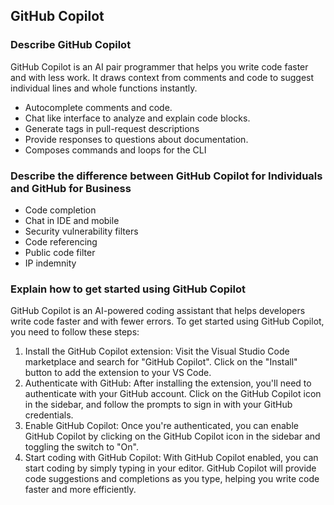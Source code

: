 ## GitHub Copilot

### Describe GitHub Copilot

GitHub Copilot is an AI pair programmer that helps you write code faster and with less work. It draws context from comments and code to suggest individual lines and whole functions instantly.
- Autocomplete comments and code.
- Chat like interface to analyze and explain code blocks.
- Generate tags in pull-request descriptions
- Provide responses to questions about documentation.
- Composes commands and loops for the CLI

### Describe the difference between GitHub Copilot for Individuals and GitHub for Business

- Code completion
- Chat in IDE and mobile
- Security vulnerability filters
- Code referencing
- Public code filter
- IP indemnity

### Explain how to get started using GitHub Copilot 

GitHub Copilot is an AI-powered coding assistant that helps developers write code faster and with fewer errors.
To get started using GitHub Copilot, you need to follow these steps:
1. Install the GitHub Copilot extension: Visit the Visual Studio Code marketplace and search for "GitHub Copilot". Click on the "Install" button to add the extension to your VS Code.
2. Authenticate with GitHub: After installing the extension, you'll need to authenticate with your GitHub account. Click on the GitHub Copilot icon in the sidebar, and follow the prompts to sign in with your GitHub credentials.
3. Enable GitHub Copilot: Once you're authenticated, you can enable GitHub Copilot by clicking on the GitHub Copilot icon in the sidebar and toggling the switch to "On".
4. Start coding with GitHub Copilot: With GitHub Copilot enabled, you can start coding by simply typing in your editor. GitHub Copilot will provide code suggestions and completions as you type, helping you write code faster and more efficiently.
